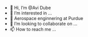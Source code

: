 - 👋 Hi, I’m @Avi Dube
- 👀 I’m interested in ...
- 🌱 Aerospace enginnering at Purdue
- 💞️ I’m looking to collaborate on ...
- 📫 How to reach me ...

<!---
AviDube/AviDube is a ✨ special ✨ repository because its `README.md` (this file) appears on your GitHub profile.
You can click the Preview link to take a look at your changes.
--->
